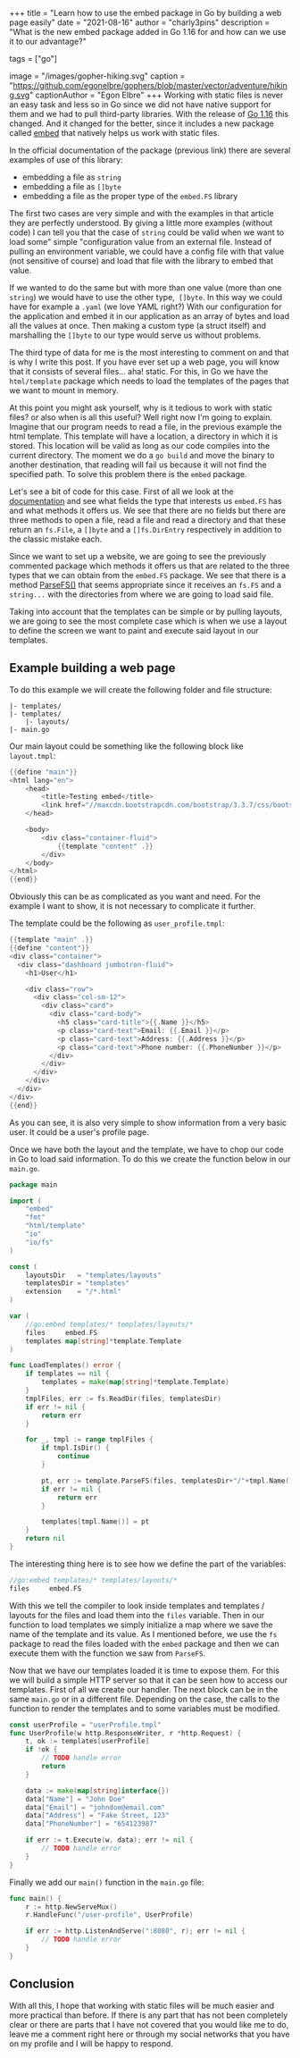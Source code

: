 +++
title = "Learn how to use the embed package in Go by building a web page easily"
date = "2021-08-16"
author = "charly3pins"
description = "What is the new embed package added in Go 1.16 for and how can we use it to our advantage?"

tags = ["go"]

image = "/images/gopher-hiking.svg"
caption = "https://github.com/egonelbre/gophers/blob/master/vector/adventure/hiking.svg"
captionAuthor = "Egon Elbre"
+++
Working with static files is never an easy task and less so in Go since we did not have native support for them and we had to pull third-party libraries. With the release of [Go 1.16](https://blog.golang.org/go1.16) this changed. And it changed for the better, since it includes a new package called [embed](https://pkg.go.dev/embed) that natively helps us work with static files.

In the official documentation of the package (previous link) there are several examples of use of this library:
- embedding a file as `string`
- embedding a file as `[]byte`
- embedding a file as the proper type of the `embed.FS` library

The first two cases are very simple and with the examples in that article they are perfectly understood. By giving a little more examples (without code) I can tell you that the case of `string` could be valid when we want to load some" simple "configuration value from an external file. Instead of pulling an environment variable, we could have a config file with that value (not sensitive of course) and load that file with the library to embed that value.

If we wanted to do the same but with more than one value (more than one `string`) we would have to use the other type,` []byte`. In this way we could have for example a `.yaml` (we love YAML right?) With our configuration for the application and embed it in our application as an array of bytes and load all the values ​​at once. Then making a custom type (a struct itself) and marshalling the `[]byte` to our type would serve us without problems.

The third type of data for me is the most interesting to comment on and that is why I write this post. If you have ever set up a web page, you will know that it consists of several files... aha! static. For this, in Go we have the `html/template` package which needs to load the templates of the pages that we want to mount in memory.

At this point you might ask yourself, why is it tedious to work with static files? or also when is all this useful? Well right now I'm going to explain. Imagine that our program needs to read a file, in the previous example the html template. This template will have a location, a directory in which it is stored. This location will be valid as long as our code compiles into the current directory. The moment we do a `go build` and move the binary to another destination, that reading will fail us because it will not find the specified path. To solve this problem there is the `embed` package.

Let's see a bit of code for this case. First of all we look at the [documentation](https://pkg.go.dev/embed#FS) and see what fields the type that interests us `embed.FS` has and what methods it offers us. We see that there are no fields but there are three methods to open a file, read a file and read a directory and that these return an `fs.File`, a `[]byte` and a `[]fs.DirEntry` respectively in addition to the classic mistake each.

Since we want to set up a website, we are going to see the previously commented package which methods it offers us that are related to the three types that we can obtain from the `embed.FS` package. We see that there is a method [ParseFS()](https://pkg.go.dev/html/template#ParseFS) that seems appropriate since it receives an `fs.FS` and a `string...` with the directories from where we are going to load said file.

Taking into account that the templates can be simple or by pulling layouts, we are going to see the most complete case which is when we use a layout to define the screen we want to paint and execute said layout in our templates.

## Example building a web page

To do this example we will create the following folder and file structure:
```vim
|- templates/
|- templates/
	|- layouts/
|- main.go
```

Our main layout could be something like the following block like `layout.tmpl`:
```go
{{define "main"}}
<html lang="en">
	<head>
		<title>Testing embed</title>
        <link href="//maxcdn.bootstrapcdn.com/bootstrap/3.3.7/css/bootstrap.min.css" rel="stylesheet">
	</head>

	<body>
		<div class="container-fluid">
			{{template "content" .}}
		</div>
	</body>
</html>
{{end}}
```
Obviously this can be as complicated as you want and need. For the example I want to show, it is not necessary to complicate it further.

The template could be the following as `user_profile.tmpl`:
```go
{{template "main" .}}
{{define "content"}}
<div class="container">
  <div class="dashboard jumbotron-fluid">
    <h1>User</h1>

    <div class="row">
      <div class="col-sm-12">
        <div class="card">
          <div class="card-body">
            <h5 class="card-title">{{.Name }}</h5>
            <p class="card-text">Email: {{.Email }}</p>
            <p class="card-text">Address: {{.Address }}</p>
            <p class="card-text">Phone number: {{.PhoneNumber }}</p>
          </div>
        </div>
      </div>
    </div>
  </div>
</div>
{{end}}
```
As you can see, it is also very simple to show information from a very basic user. It could be a user's profile page.

Once we have both the layout and the template, we have to chop our code in Go to load said information. To do this we create the function below in our `main.go`.
```go
package main

import (
	"embed"
	"fmt"
	"html/template"
	"io"
	"io/fs"
)

const (
	layoutsDir   = "templates/layouts"
	templatesDir = "templates"
	extension    = "/*.html"
)

var (
	//go:embed templates/* templates/layouts/*
	files     embed.FS
	templates map[string]*template.Template
)

func LoadTemplates() error {
	if templates == nil {
		templates = make(map[string]*template.Template)
	}
	tmplFiles, err := fs.ReadDir(files, templatesDir)
	if err != nil {
		return err
	}

	for _, tmpl := range tmplFiles {
		if tmpl.IsDir() {
			continue
		}

		pt, err := template.ParseFS(files, templatesDir+"/"+tmpl.Name(), layoutsDir+extension)
		if err != nil {
			return err
		}

		templates[tmpl.Name()] = pt
	}
	return nil
}
```
The interesting thing here is to see how we define the part of the variables:
```go
//go:embed templates/* templates/layouts/*
files     embed.FS
```
With this we tell the compiler to look inside templates and templates / layouts for the files and load them into the `files` variable. Then in our function to load templates we simply initialize a map where we save the name of the template and its value. As I mentioned before, we use the `fs` package to read the files loaded with the `embed` package and then we can execute them with the function we saw from `ParseFS`.

Now that we have our templates loaded it is time to expose them. For this we will build a simple HTTP server so that it can be seen how to access our templates. First of all we create our handler. The next block can be in the same `main.go` or in a different file. Depending on the case, the calls to the function to render the templates and to some variables must be modified.
```go
const userProfile = "userProfile.tmpl"
func UserProfile(w http.ResponseWriter, r *http.Request) {
	t, ok := templates[userProfile]
	if !ok {
		// TODO handle error
		return
	}

	data := make(map[string]interface{})		
	data["Name"] = "John Doe"
	data["Email"] = "johndoe@email.com"
	data["Address"] = "Fake Street, 123"
	data["PhoneNumber"] = "654123987"

	if err := t.Execute(w, data); err != nil {
		// TODO handle error
	}
}
```

Finally we add our `main()` function in the `main.go` file:
```go
func main() {
	r := http.NewServeMux()
	r.HandleFunc("/user-profile", UserProfile)

	if err := http.ListenAndServe(":8080", r); err != nil {
		// TODO handle error
	}
}
```

## Conclusion

With all this, I hope that working with static files will be much easier and more practical than before. If there is any part that has not been completely clear or there are parts that I have not covered that you would like me to do, leave me a comment right here or through my social networks that you have on my profile and I will be happy to respond.
